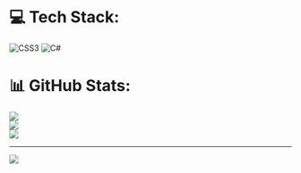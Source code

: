 
# 💻 Tech Stack:
![CSS3](https://img.shields.io/badge/css3-%231572B6.svg?style=for-the-badge&logo=css3&logoColor=white) ![C#](https://img.shields.io/badge/c%23-%23239120.svg?style=for-the-badge&logo=csharp&logoColor=white)
# 📊 GitHub Stats:
![](https://github-readme-stats.vercel.app/api?username=vito-sudo&theme=dark&hide_border=false&include_all_commits=false&count_private=false)<br/>
![](https://github-readme-streak-stats.herokuapp.com/?user=vito-sudo&theme=dark&hide_border=false)<br/>
![](https://github-readme-stats.vercel.app/api/top-langs/?username=vito-sudo&theme=dark&hide_border=false&include_all_commits=false&count_private=false&layout=compact)

---
[![](https://visitcount.itsvg.in/api?id=vito-sudo&icon=0&color=0)](https://visitcount.itsvg.in)

<!-- Proudly created with GPRM ( https://gprm.itsvg.in ) -->
